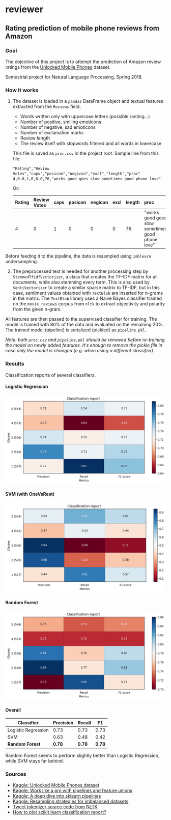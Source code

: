 # reviewer

## Rating prediction of mobile phone reviews from Amazon

### Goal

The objective of this project is to attempt the prediction of Amazon review ratings from the [Unlocked Mobile Phones](https://www.kaggle.com/PromptCloudHQ/amazon-reviews-unlocked-mobile-phones) dataset.

Semestrial project for Natural Language Processing, Spring 2018.

### How it works

1. The dataset is loaded in a `pandas` DataFrame object and textual features extracted from the `Reviews` field:
    - Words written only with uppercase letters (possible ranting...)
    - Number of positive, smiling emoticons
    - Number of negative, sad emoticons
    - Number of exclamation marks
    - Review length
    - The review itself with stopwords filtered and all words in lowercase

    This file is saved as `proc.csv` in the project root. Sample line from this file:
    ```
    "Rating","Review Votes","caps","posicon","negicon","excl","length","proc"
    4,0.0,1,0,0,0,76,"works good goes slow sometimes good phone love"
    ```
    
    Or:

    |Rating|Review Votes|caps|posicon|negicon|excl|length|proc|
    |------|------------|----|-------|-------|----|------|------------------------------------------------|
    |4     |0           |1   |0      |0      |0   |76    |"works good goes slow sometimes good phone love"|

Before feeding it to the pipeline, the data is resampled using `imblearn` undersampling. 

2. The preprocessed text is needed for another processing step by `StemmedTfidfVectorizer`, a class that creates the TF-IDF matrix 
for all documents, while also stemming every term. This is also used by `SentiVectorizer` to create a similar sparse matrix to TF-IDF, 
but in this case, sentiment values obtained with `TextBlob` are inserted for n-grams in the matrix. The `TextBlob` library uses a
Naive Bayes classifier trained on the `movie_reviews` corpus from `nltk` to extract objectivity and polarity from the given n-gram.

All features are then passed to the supervised classifier for training. The model is trained with 80% of the data and evaluated on 
the remaining 20%. The trained model (pipeline) is serialized (pickled) as `pipeline.pkl`.

*Note: both `proc.csv` and `pipeline.pkl` should be removed before re-training the model on newly added features. It's enough to remove
the pickle file in case only the model is changed (e.g. when using a different classifier).*

### Results

Classification reports of several classifiers.

#### Logistic Regression

![Logistic Regression results](./pic/test_logit.png)

#### SVM (with OneVsRest)

![SVM results](./pic/test_svm.png)

#### Random Forest

![Random Forest results](./pic/test_rf.png)

#### Overall

|Classifier         |Precision|Recall  |F1      | 
|-------------------|---------|--------|--------|
|Logistic Regression|0.73     |0.73    |0.73    |
|SVM                |0.63     |0.48    |0.42    |
|**Random Forest**  |**0.78** |**0.78**|**0.78**|

Random Forest seems to perform slightly better than Logistic Regression, while SVM stays far behind.

### Sources

- [Kaggle: Unlocked Mobile Phones dataset](https://www.kaggle.com/PromptCloudHQ/amazon-reviews-unlocked-mobile-phones)
- [Kaggle: Work like a pro with pipelines and feature unions](https://www.kaggle.com/metadist/work-like-a-pro-with-pipelines-and-feature-unions)
- [Kaggle: A deep dive into sklearn pipelines](https://www.kaggle.com/baghern/a-deep-dive-into-sklearn-pipelines)
- [Kaggle: Resampling strategies for imbalanced datasets](https://www.kaggle.com/rafjaa/resampling-strategies-for-imbalanced-datasets)
- [Tweet tokenizer source code from NLTK](https://www.nltk.org/_modules/nltk/tokenize/casual.html)
- [How to plot scikit learn classification report?](https://stackoverflow.com/questions/28200786/how-to-plot-scikit-learn-classification-report)